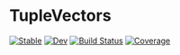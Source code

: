 # TupleVectors

[![Stable](https://img.shields.io/badge/docs-stable-blue.svg)](https://cscherrer.github.io/TupleVectors.jl/stable)
[![Dev](https://img.shields.io/badge/docs-dev-blue.svg)](https://cscherrer.github.io/TupleVectors.jl/dev)
[![Build Status](https://github.com/cscherrer/TupleVectors.jl/workflows/CI/badge.svg)](https://github.com/cscherrer/TupleVectors.jl/actions)
[![Coverage](https://codecov.io/gh/cscherrer/TupleVectors.jl/branch/master/graph/badge.svg)](https://codecov.io/gh/cscherrer/TupleVectors.jl)

